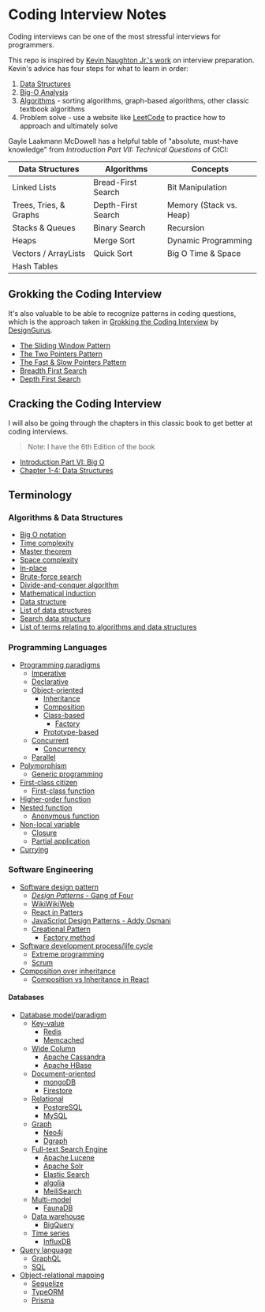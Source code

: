 # Coding Interview Notes

Coding interviews can be one of the most stressful interviews for programmers.

This repo is inspired by [Kevin Naughton Jr.'s work](https://github.com/kdn251/interviews) on interview preparation.
Kevin's advice has four steps for what to learn in order:

1. [Data Structures](./data-structures.md)
2. [Big-O Analysis](./big-o.md)
3. [Algorithms](./algorithms.md) - sorting algorithms, graph-based algorithms, other classic textbook algorithms
4. Problem solve - use a website like [LeetCode](https://leetcode.com/) to practice how to approach and ultimately solve

Gayle Laakmann McDowell has a helpful table of "absolute, must-have knowledge"
from _Introduction Part VII: Technical Questions_ of CtCI:

Data Structures | Algorithms | Concepts
--- | --- | ---
Linked Lists | Bread-First Search | Bit Manipulation
Trees, Tries, & Graphs | Depth-First Search | Memory (Stack vs. Heap)
Stacks & Queues | Binary Search | Recursion
Heaps | Merge Sort | Dynamic Programming
Vectors / ArrayLists | Quick Sort | Big O Time & Space
Hash Tables | |

## Grokking the Coding Interview

It's also valuable to be able to recognize patterns in coding questions, which is
the approach taken in [Grokking the Coding Interview](https://www.educative.io/courses/grokking-the-coding-interview)
by [DesignGurus](https://www.designgurus.org/).

- [The Sliding Window Pattern](./sliding-window.md)
- [The Two Pointers Pattern](./two-pointers.md)
- [The Fast & Slow Pointers Pattern](./fast-and-slow-pointers.md)
- [Breadth First Search](./tree-bfs.md)
- [Depth First Search](./tree-dfs.md)

## Cracking the Coding Interview

I will also be going through the chapters in this classic book to get better at
coding interviews.

> Note: I have the 6th Edition of the book

- [Introduction Part VI: Big O](./big-o.md)
- [Chapter 1-4: Data Structures](./data-structures.md)

## Terminology

### Algorithms & Data Structures

- [Big O notation](https://en.wikipedia.org/wiki/Big_O_notation)
- [Time complexity](https://en.wikipedia.org/wiki/Time_complexity)
- [Master theorem](https://en.wikipedia.org/wiki/Master_theorem_(analysis_of_algorithms))
- [Space complexity](https://en.wikipedia.org/wiki/Space_complexity)
- [In-place](https://en.wikipedia.org/wiki/In-place_algorithm)
- [Brute-force search](https://en.wikipedia.org/wiki/Brute-force_search)
- [Divide-and-conquer algorithm](https://en.wikipedia.org/wiki/Divide-and-conquer_algorithm)
- [Mathematical induction](https://en.wikipedia.org/wiki/Mathematical_induction)
- [Data structure](https://en.wikipedia.org/wiki/Data_structure)
- [List of data structures](https://en.wikipedia.org/wiki/List_of_data_structures)
- [Search data structure](https://en.wikipedia.org/wiki/Search_data_structure)
- [List of terms relating to algorithms and data structures](https://en.wikipedia.org/wiki/List_of_terms_relating_to_algorithms_and_data_structures)

### Programming Languages

- [Programming paradigms](https://en.wikipedia.org/wiki/Programming_paradigm)
  - [Imperative](https://en.wikipedia.org/wiki/Imperative_programming)
  - [Declarative](https://en.wikipedia.org/wiki/Declarative_programming)
  - [Object-oriented](https://en.wikipedia.org/wiki/Object-oriented_programming)
    - [Inheritance](https://en.wikipedia.org/wiki/Inheritance_(object-oriented_programming))
    - [Composition](https://en.wikipedia.org/wiki/Object_composition)
    - [Class-based](https://en.wikipedia.org/wiki/Class-based_programming)
      - [Factory](https://en.wikipedia.org/wiki/Factory_%28object-oriented_programming%29)
    - [Prototype-based](https://en.wikipedia.org/wiki/Prototype-based_programming)
  - [Concurrent](https://en.wikipedia.org/wiki/Concurrent_computing)
    - [Concurrency](https://en.wikipedia.org/wiki/Concurrency_(computer_science))
  - [Parallel](https://en.wikipedia.org/wiki/Parallel_computing)
- [Polymorphism](https://en.wikipedia.org/wiki/Polymorphism_(computer_science))
  - [Generic programming](https://en.wikipedia.org/wiki/Generic_programming)
- [First-class citizen](https://en.wikipedia.org/wiki/First-class_citizen)
  - [First-class function](https://en.wikipedia.org/wiki/First-class_function)
- [Higher-order function](https://en.wikipedia.org/wiki/Higher-order_function)
- [Nested function](https://en.wikipedia.org/wiki/Nested_function)
  - [Anonymous function](https://en.wikipedia.org/wiki/Anonymous_function)
- [Non-local variable](https://en.wikipedia.org/wiki/Non-local_variable)
  - [Closure](https://en.wikipedia.org/wiki/Closure_(computer_programming))
  - [Partial application](https://en.wikipedia.org/wiki/Partial_application)
- [Currying](https://en.wikipedia.org/wiki/Currying)

### Software Engineering

- [Software design pattern](https://en.wikipedia.org/wiki/Software_design_pattern)
  - [_Design Patterns_ - Gang of Four](https://en.wikipedia.org/wiki/Design_Patterns)
  - [WikiWikiWeb](https://wiki.c2.com/?WelcomeVisitors)
  - [React in Patters](https://github.com/krasimir/react-in-patterns)
  - [JavaScript Design Patterns - Addy Osmani](https://addyosmani.com/resources/essentialjsdesignpatterns/book/)
  - [Creational Pattern](https://en.wikipedia.org/wiki/Creational_pattern)
    - [Factory method](https://en.wikipedia.org/wiki/Factory_method_pattern)
- [Software development process/life cycle](https://en.wikipedia.org/wiki/Software_development_process)
  - [Extreme programming](https://en.wikipedia.org/wiki/Extreme_programming)
  - [Scrum](https://en.wikipedia.org/wiki/Scrum_(software_development))
- [Composition over inheritance](https://en.wikipedia.org/wiki/Composition_over_inheritance)
  - [Composition vs Inheritance in React](https://reactjs.org/docs/composition-vs-inheritance.html)

#### Databases

- [Database model/paradigm](https://en.wikipedia.org/wiki/Database_model)
  - [Key-value](https://en.wikipedia.org/wiki/Key%E2%80%93value_database)
    - [Redis](https://redis.io/)
    - [Memcached](https://memcached.org/)
  - [Wide Column](https://en.wikipedia.org/wiki/Wide-column_store)
    - [Apache Cassandra](https://cassandra.apache.org/)
    - [Apache HBase](https://hbase.apache.org/)
  - [Document-oriented](https://en.wikipedia.org/wiki/Document-oriented_database)
    - [mongoDB](https://www.mongodb.com/)
    - [Firestore](https://firebase.google.com/docs/firestore/)
  - [Relational](https://en.wikipedia.org/wiki/Relational_model)
    - [PostgreSQL](https://www.postgresql.org/)
    - [MySQL](https://www.mysql.com/)
  - [Graph](https://en.wikipedia.org/wiki/Graph_database)
    - [Neo4j](https://neo4j.com/)
    - [Dgraph](https://dgraph.io/)
  - [Full-text Search Engine](https://en.wikipedia.org/wiki/Full-text_search)
    - [Apache Lucene](https://lucene.apache.org/)
    - [Apache Solr](https://lucene.apache.org/solr/)
    - [Elastic Search](https://www.elastic.co/)
    - [algolia](https://www.algolia.com/products/search/)
    - [MeiliSearch](https://www.meilisearch.com/)
  - [Multi-model](https://en.wikipedia.org/wiki/Multi-model_database)
    - [FaunaDB](https://fauna.com/)
  - [Data warehouse](https://en.wikipedia.org/wiki/Data_warehouse)
    - [BigQuery](https://cloud.google.com/bigquery/)
  - [Time series](https://en.wikipedia.org/wiki/Time_series_database)
    - [InfluxDB](https://en.wikipedia.org/wiki/Time_series_database)
- [Query language](https://en.wikipedia.org/wiki/Query_language)
  - [GraphQL](https://graphql.org/)
  - [SQL](https://en.wikipedia.org/wiki/SQL)
- [Object-relational mapping](https://en.wikipedia.org/wiki/Object-relational_mapping)
  - [Sequelize](https://sequelize.org/)
  - [TypeORM](https://typeorm.io/#/)
  - [Prisma](https://www.prisma.io/)
